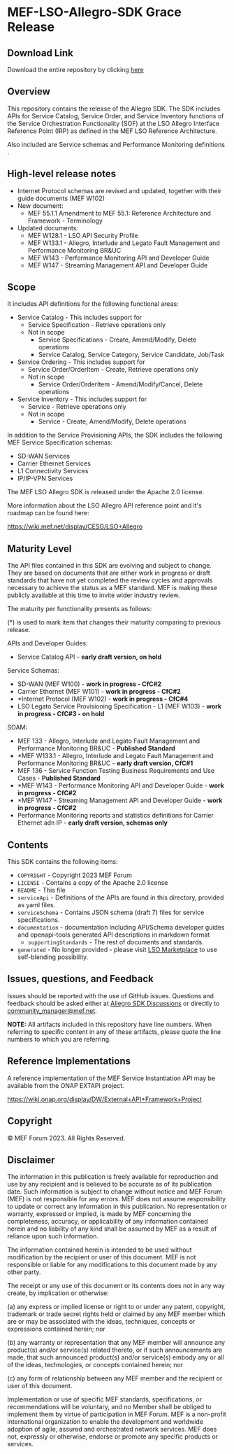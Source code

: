 # MEF-LSO-Allegro-SDK Grace Release

## Download Link

Download the entire repository by clicking [here](https://github.com/MEF-GIT/MEF-LSO-Allegro-SDK/releases/download/grace/MEF-LSO-Allegro-SDK-grace.zip)

## Overview

This repository contains the release of the Allegro SDK. The SDK includes APIs for Service Catalog, Service Order, and Service Inventory functions of the Service Orchestration Functionality (SOF) at the LSO Allegro Interface Reference Point (IRP) as defined in the MEF LSO Reference Architecture.

Also included are Service schemas and Performance Monitoring definitions .

## High-level release notes

- Internet Protocol schemas are revised and updated, together with their guide documents (MEF W102)
- New document:
  - MEF 55.1.1 Amendment to MEF 55.1: Reference Architecture and Framework - Terminology
- Updated documents:
  - MEF W128.1 - LSO API Security Profile
  - MEF W133.1 - Allegro, Interlude and Legato Fault Management and Performance Monitoring BR&UC
  - MEF W143 - Performance Monitoring API and Developer Guide
  - MEF W147 - Streaming Management API and Developer Guide

## Scope

It includes API definitions for the following functional areas:

- Service Catalog - This includes support for
  - Service Specification - Retrieve operations only
  - Not in scope
    - Service Specifications - Create, Amend/Modify, Delete operations
    - Service Catalog, Service Category, Service Candidate, Job/Task
- Service Ordering - This includes support for
  - Service Order/OrderItem - Create, Retrieve operations only
  - Not in scope
    - Service Order/OrderItem - Amend/Modify/Cancel, Delete operations
- Service Inventory - This includes support for
  - Service - Retrieve operations only
  - Not in scope
    - Service - Create, Amend/Modify, Delete operations

In addition to the Service Provisioning APIs, the SDK includes the following MEF Service Specification schemas:

- SD-WAN Services
- Carrier Ethernet Services
- L1 Connectivity Services
- IP/IP-VPN Services

The MEF LSO Allegro SDK is released under the Apache 2.0 license.

More information about the LSO Allegro API reference point and it's roadmap can be found here:

https://wiki.mef.net/display/CESG/LSO+Allegro

## Maturity Level

The API files contained in this SDK are evolving and subject to change. They are based on documents that are either work in progress or draft standards that have not yet completed the review cycles and approvals necessary to achieve the status as a MEF standard. MEF is making these publicly available at this time to invite wider industry review.

The maturity per functionality presents as follows:

(*) is used to mark item that changes their maturity comparing to previous release.

APIs and Developer Guides:

- Service Catalog API - **early draft version, on hold**

Service Schemas:

- SD-WAN (MEF W100) - **work in progress - CfC#2**
- Carrier Ethernet (MEF W101) - **work in progress - CfC#2**
- *Internet Protocol (MEF W102) - **work in progress - CfC#4**
- LSO Legato Service Provisioning Specification - L1 (MEF W103) - **work in progress - CfC#3 - on hold**

SOAM:

- MEF 133 - Allegro, Interlude and Legato Fault Management and Performance Monitoring BR&UC - **Published Standard**
- *MEF W133.1 - Allegro, Interlude and Legato Fault Management and Performance Monitoring BR&UC - **early draft version, CfC#1**
- MEF 136 - Service Function Testing Business Requirements and Use Cases - **Published Standard**
- *MEF W143 - Performance Monitoring API and Developer Guide - **work in progress - CfC#2**
- *MEF W147 - Streaming Management API and Developer Guide - **work in progress - CfC#2**
- Performance Monitoring reports and statistics definitions for Carrier Ethernet adn IP - **early draft version, schemas only**

## Contents

This SDK contains the following items:

- `COPYRIGHT` - Copyright 2023 MEF Forum
- `LICENSE` - Contains a copy of the Apache 2.0 license
- `README` - This file
- `serviceApi` - Definitions of the APIs are found in this directory, provided as yaml files.
- `serviceSchema` - Contains JSON schema (draft 7) files for service specifications.
- `documentation` - documentation including API/Schema developer guides and openapi-tools generated API descriptions in markdown format
  - `supportingStandards` - The rest of documents and standards.
- `generated` - No longer provided - please visit [LSO Marketplace](http://lso.mef.net) to use self-blending possibility.

## Issues, questions, and Feedback

Issues should be reported with the use of GitHub issues. Questions and feedback should be asked either at [Allegro SDK Discussions](https://github.com/MEF-GIT/MEF-LSO-Allegro-SDK/discussions) or directly to community_manager@mef.net.

**NOTE:** All artifacts included in this repository have line numbers. When referring to specific content in any of these artifacts, please quote the line numbers to which you are referring.

## Reference Implementations

A reference implementation of the MEF Service Instantiation API may be available from the ONAP EXTAPI project.

https://wiki.onap.org/display/DW/External+API+Framework+Project

## Copyright

© MEF Forum 2023. All Rights Reserved.

## Disclaimer

The information in this publication is freely available for reproduction and use by any recipient and is believed to be accurate as of its publication date. Such information is subject to change without notice and MEF Forum (MEF) is not responsible for any errors. MEF does not assume responsibility to update or correct any information in this publication. No representation or warranty, expressed or implied, is made by MEF concerning the completeness, accuracy, or applicability of any information contained herein and no liability of any kind shall be assumed by MEF as a result of reliance upon such information.

The information contained herein is intended to be used without modification by the recipient or user of this document. MEF is not responsible or liable for any modifications to this document made by any other party.

The receipt or any use of this document or its contents does not in any way create, by implication or otherwise:

(a) any express or implied license or right to or under any patent, copyright, trademark or trade secret rights held or claimed by any MEF member which are  or may be associated with the ideas, techniques, concepts or expressions contained herein; nor

(b) any warranty or representation that any MEF member will announce any product(s) and/or service(s) related thereto, or if such announcements are made, that such announced product(s) and/or service(s) embody any or all of the ideas, technologies, or concepts contained herein; nor

(c) any form of relationship between any MEF member and the recipient or user of this document.

Implementation or use of specific MEF standards, specifications, or recommendations will be voluntary, and no Member shall be obliged to implement them by virtue of participation in MEF Forum. MEF is a non-profit international organization to enable the development and worldwide adoption of agile, assured and orchestrated network services. MEF does not, expressly or otherwise, endorse or promote any specific products or services.
